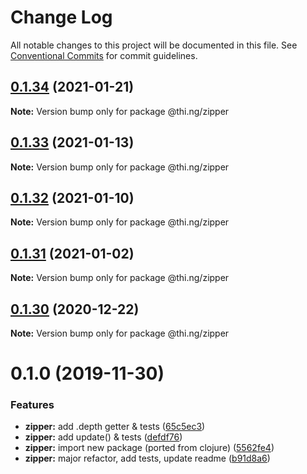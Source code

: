 # Change Log

All notable changes to this project will be documented in this file.
See [Conventional Commits](https://conventionalcommits.org) for commit guidelines.

## [0.1.34](https://github.com/thi-ng/umbrella/compare/@thi.ng/zipper@0.1.33...@thi.ng/zipper@0.1.34) (2021-01-21)

**Note:** Version bump only for package @thi.ng/zipper





## [0.1.33](https://github.com/thi-ng/umbrella/compare/@thi.ng/zipper@0.1.32...@thi.ng/zipper@0.1.33) (2021-01-13)

**Note:** Version bump only for package @thi.ng/zipper





## [0.1.32](https://github.com/thi-ng/umbrella/compare/@thi.ng/zipper@0.1.31...@thi.ng/zipper@0.1.32) (2021-01-10)

**Note:** Version bump only for package @thi.ng/zipper





## [0.1.31](https://github.com/thi-ng/umbrella/compare/@thi.ng/zipper@0.1.30...@thi.ng/zipper@0.1.31) (2021-01-02)

**Note:** Version bump only for package @thi.ng/zipper





## [0.1.30](https://github.com/thi-ng/umbrella/compare/@thi.ng/zipper@0.1.29...@thi.ng/zipper@0.1.30) (2020-12-22)

**Note:** Version bump only for package @thi.ng/zipper





# 0.1.0 (2019-11-30)

### Features

* **zipper:** add .depth getter & tests ([65c5ec3](https://github.com/thi-ng/umbrella/commit/65c5ec30601b0229d6760854a8f1d817f4236b1d))
* **zipper:** add update() & tests ([defdf76](https://github.com/thi-ng/umbrella/commit/defdf762b10350f0ce3e2b7d81f097c44f4e0223))
* **zipper:** import new package (ported from clojure) ([5562fe4](https://github.com/thi-ng/umbrella/commit/5562fe47927e046e419e7c96ad9b2ef43e2eb818))
* **zipper:** major refactor, add tests, update readme ([b91d8a6](https://github.com/thi-ng/umbrella/commit/b91d8a6047d30e4cddf10d1bfb0e929881ebfe34))
